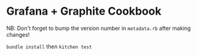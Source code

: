 Grafana + Graphite Cookbook
===========================

NB: Don't forget to bump the version number in `metadata.rb` after making changes!

`bundle install` then `kitchen test`
